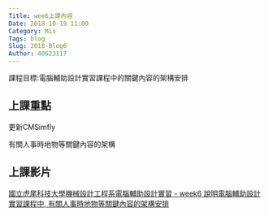 ```yaml
---
Title: wee6上課內容
Date: 2018-10-19 11:00
Category: Mis
Tags: blog
Slug: 2018-Blog6
Author: 40623117
---
```


課程目標:電腦輔助設計實習課程中的關鍵內容的架構安排
<!-- PELICAN_END_SUMMARY -->

上課重點
----
更新CMSimfly

有關人事時地物等關鍵內容的架構

上課影片
----

[國立虎尾科技大學機械設計工程系電腦輔助設計實習 - week6 說明電腦輔助設計實習課程中, 有關人事時地物等關鍵內容的架構安排]


[國立虎尾科技大學機械設計工程系電腦輔助設計實習 - week6 說明電腦輔助設計實習課程中, 有關人事時地物等關鍵內容的架構安排]: https://youtu.be/i0zDhlxAJmk

